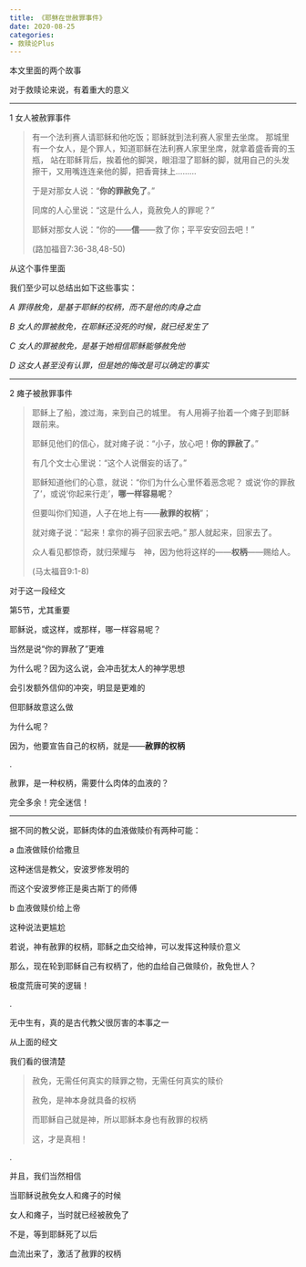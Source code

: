 ```yaml
---
title: 《耶稣在世赦罪事件》
date: 2020-08-25 
categories:
- 救赎论Plus
---
```

本文里面的两个故事

对于救赎论来说，有着重大的意义

---

1 女人被赦罪事件 

> 有一个法利赛人请耶稣和他吃饭；耶稣就到法利赛人家里去坐席。 那城里有一个女人，是个罪人，知道耶稣在法利赛人家里坐席，就拿着盛香膏的玉瓶， 站在耶稣背后，挨着他的脚哭，眼泪湿了耶稣的脚，就用自己的头发擦干，又用嘴连连亲他的脚，把香膏抹上.........
> 
> 于是对那女人说：“**你的罪赦免了**。” 
> 
> 同席的人心里说：“这是什么人，竟赦免人的罪呢？” 
> 
> 耶稣对那女人说：“你的——**信**——救了你；平平安安回去吧！”
> 
> (路加福音7:36-38,48-50)

从这个事件里面

我们至少可以总结出如下这些事实：

<!--more-->

*A 罪得赦免，是基于耶稣的权柄，而不是他的肉身之血*

*B 女人的罪被赦免，在耶稣还没死的时候，就已经发生了*

*C 女人的罪被赦免，是基于她相信耶稣能够赦免他*

*D 这女人甚至没有认罪，但是她的悔改是可以确定的事实*

---

2 瘫子被赦罪事件

> 耶稣上了船，渡过海，来到自己的城里。 有人用褥子抬着一个瘫子到耶稣跟前来。
> 
> 耶稣见他们的信心，就对瘫子说：“小子，放心吧！**你的罪赦了**。” 
> 
> 有几个文士心里说：“这个人说僭妄的话了。” 
> 
> 耶稣知道他们的心意，就说：“你们为什么心里怀着恶念呢？ 或说‘你的罪赦了’，或说‘你起来行走’，**哪一样容易呢**？ 
> 
> 但要叫你们知道，人子在地上有——**赦罪的权柄**”；
> 
> 就对瘫子说：“起来！拿你的褥子回家去吧。” 那人就起来，回家去了。 
> 
> 众人看见都惊奇，就归荣耀与　神，因为他将这样的——**权柄**——赐给人。
> 
> (马太福音9:1-8)

对于这一段经文

第5节，尤其重要

耶稣说，或这样，或那样，哪一样容易呢？

当然是说“你的罪赦了”更难

为什么呢？因为这么说，会冲击犹太人的神学思想

会引发额外信仰的冲突，明显是更难的

但耶稣故意这么做

为什么呢？

因为，他要宣告自己的权柄，就是——**赦罪的权柄**

.

赦罪，是一种权柄，需要什么肉体的血液的？

完全多余！完全迷信！

---

据不同的教父说，耶稣肉体的血液做赎价有两种可能：

a 血液做赎价给撒旦

这种迷信是教父，安波罗修发明的

而这个安波罗修正是奥古斯丁的师傅

b 血液做赎价给上帝

这种说法更尴尬

若说，神有赦罪的权柄，耶稣之血交给神，可以发挥这种赎价意义

那么，现在轮到耶稣自己有权柄了，他的血给自己做赎价，赦免世人？

极度荒唐可笑的逻辑！

.

无中生有，真的是古代教父很厉害的本事之一

从上面的经文

我们看的很清楚

> 赦免，无需任何真实的赎罪之物，无需任何真实的赎价
> 
> 赦免，是神本身就具备的权柄
> 
> 而耶稣自己就是神，所以耶稣本身也有赦罪的权柄
> 
> 这，才是真相！

.

并且，我们当然相信

当耶稣说赦免女人和瘫子的时候

女人和瘫子，当时就已经被赦免了

不是，等到耶稣死了以后

血流出来了，激活了赦罪的权柄














  
